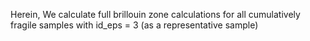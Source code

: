 Herein, We calculate full brillouin zone calculations for all cumulatively fragile samples with id_eps = 3 (as a representative sample)

